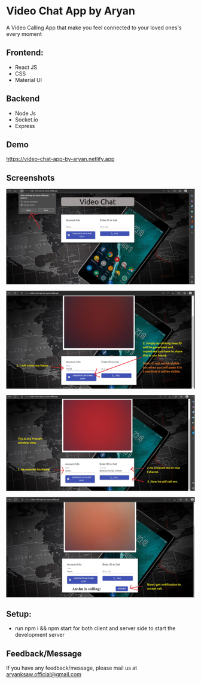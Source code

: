 
# Video Chat App by Aryan

A Video Calling App that make you feel connected to your loved ones's every moment



## Frontend:

- React JS
- CSS
- Material UI



## Backend

 - Node Js
 - Socket.io
 - Express

## Demo

https://video-chat-app-by-aryan.netlify.app


## Screenshots

![App Screenshot](Screenshots/img1.png)

![App Screenshot](Screenshots/img2.png)

![App Screenshot](Screenshots/img3.jpg)

![App Screenshot](Screenshots/img4.jpg)


## Setup:
- run npm i && npm start for both client and server side to start the development server
## Feedback/Message

If you have any feedback/message, please mail us at aryanksaw.official@gmail.com

